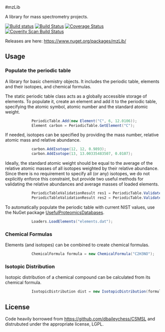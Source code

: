 #mzLib

A library for mass spectrometry projects.

 [![Build status](https://ci.appveyor.com/api/projects/status/d6jjrjfk8ou3waky/branch/master?svg=true)](https://ci.appveyor.com/project/stefanks/mzlib/branch/master)
 [![Build Status](https://travis-ci.org/smith-chem-wisc/mzLib.svg?branch=master)](https://travis-ci.org/smith-chem-wisc/mzLib)
 [![Coverage Status](https://coveralls.io/repos/github/smith-chem-wisc/mzLib/badge.svg?branch=master)](https://coveralls.io/github/smith-chem-wisc/mzLib?branch=master)
 [![Coverity Scan Build Status](https://scan.coverity.com/projects/10000/badge.svg)](https://scan.coverity.com/projects/mzlib)
 


Releases are here: https://www.nuget.org/packages/mzLib/

## Usage

### Populate the periodic table

A library for basic chemistry objects. It includes the periodic table, elements and their isotopes, and chemical formulas.

The static periodic table class acts as a globally accessible storage of elements. To populate it, create an element and add it to the periodic table, specifying the atomic symbol, atomic number and the standard atomic weight. 
```csharp
            PeriodicTable.Add(new Element("C", 6, 12.0106));
            Element carbon = PeriodicTable.GetElement("C");
```

If needed, isotopes can be specified by providing the mass number, relative atomic mass and relative abundance. 
```csharp
            carbon.AddIsotope(12, 12, 0.9893);
            carbon.AddIsotope(13, 13.00335483507, 0.0107);
```
Ideally, the standard atomic weight should be equal to the average of the relative atomic masses of all isotopes weighted by their relative abundance. Since there is no requirement to specify all (or any) isotopes, we do not explicitly enforce this constraint, but provide two useful methods for validating the relative abundances and average masses of loaded elements. 
```csharp
            PeriodicTableValidationResult res1 = PeriodicTable.ValidateAbundances(1e-3);
            PeriodicTableValidationResult res2 = PeriodicTable.ValidateAverageMasses(1e-3);
```
To automatically populate the periodic table with current NIST values, use the NuGet package [UsefulProteomicsDatabases](https://www.nuget.org/packages/UsefulProteomicsDatabases). 
```csharp
            Loaders.LoadElements("elements.dat");
```

### Chemical Formulas

Elements (and isotopes) can be combined to create chemical formulas.
```csharp
            ChemicalFormula formula = new ChemicalFormula("C2H3NO");
```

### Isotopic Distribution

Isotopic distribution of a chemical compound can be calculated from its chemical formula.
```csharp
            IsotopicDistribution dist = new IsotopicDistribution(formula);
```

## License
Code heavily borrowed from https://github.com/dbaileychess/CSMSL and distrubuted under the appropriate license, LGPL.
